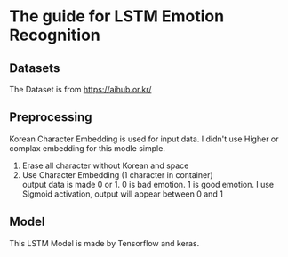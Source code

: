 # The guide for LSTM Emotion Recognition

## Datasets
The Dataset is from https://aihub.or.kr/

## Preprocessing
Korean Character Embedding is used for input data. I didn't use Higher or complax embedding for this modle simple.
1. Erase all character without Korean and space
2. Use Character Embedding (1 character in container)
\
output data is made 0 or 1.
0 is bad emotion.
1 is good emotion.
I use Sigmoid activation, output will appear between 0 and 1

## Model
This LSTM Model is made by Tensorflow and keras.
